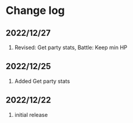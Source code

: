 # Change log

## 2022/12/27
1. Revised: Get party stats, Battle: Keep min HP

## 2022/12/25
1. Added Get party stats

## 2022/12/22
1. initial release
